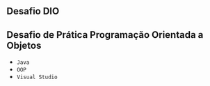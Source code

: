 ## Desafio DIO

## Desafio de Prática Programação Orientada a Objetos

- `Java`
- `OOP`
- `Visual Studio`

